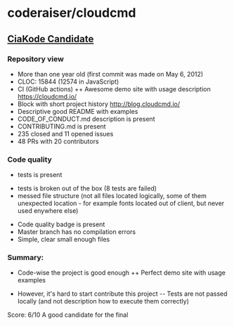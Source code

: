 # coderaiser/cloudcmd

## [CiaKode Candidate](https://github.com/yegor256/blog/blob/master/_posts/2019/nov/2019-11-03-award-2020.md)

### Repository view
+ More than one year old (first commit was made on May 6, 2012)
+ CLOC: 15844 (12574 in JavaScript)
+ CI (GitHub actions)
++ Awesome demo site with usage description https://cloudcmd.io/
+ Block with short project history http://blog.cloudcmd.io/
+ Descriptive good README with examples
+ CODE_OF_CONDUCT.md description is present
+ CONTRIBUTING.md is present
+ 235 closed and 11 opened issues
+ 48 PRs with 20 contributors

### Code quality
+ tests is present
- tests is broken out of the box (8 tests are failed)
- messed file structure (not all files located logically, some of them unexpected location - for example fonts located out of client, but never used enywhere else)
+ Code quality badge is present
+ Master branch has no compilation errors
+ Simple, clear small enough files

### Summary:
+ Code-wise the project is good enough
++ Perfect demo site with usage examples
- However, it's hard to start contribute this project
-- Tests are not passed locally (and not description how to execute them correctly)

Score: 6/10
A good candidate for the final
